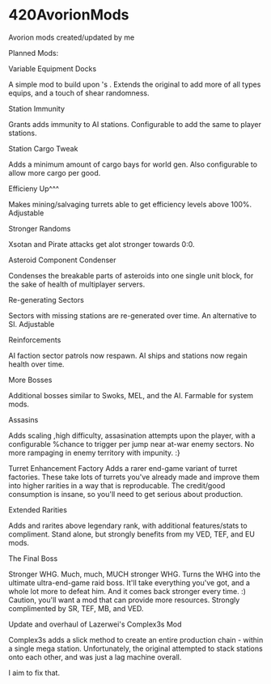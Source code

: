 # 420AvorionMods
Avorion mods created/updated by me

Planned Mods:

Variable Equipment Docks

A simple mod to build upon <insert info here>'s <modname>. Extends the original to add more of all types equips, and a touch of shear randomness.
  
Station Immunity

Grants adds immunity to AI stations. Configurable to add the same to player stations.

Station Cargo Tweak

Adds a minimum amount of cargo bays for world gen. Also configurable to allow more cargo per good.

Efficieny Up^^^

Makes mining/salvaging turrets able to get efficiency levels above 100%. Adjustable

Stronger Randoms

Xsotan and Pirate attacks get alot stronger towards 0:0.

Asteroid Component Condenser

Condenses the breakable parts of asteroids into one single unit block, for the sake of health of multiplayer servers.

Re-generating Sectors

Sectors with missing stations are re-generated over time. An alternative to SI. Adjustable

Reinforcements

AI faction sector patrols now respawn. AI ships and stations now regain health over time.

More Bosses

Additional bosses similar to Swoks, MEL, and the AI. Farmable for system mods.

Assasins

Adds scaling ,high difficulty, assasination attempts upon the player, with a configurable %chance to trigger per jump near at-war enemy sectors. No more rampaging in enemy territory with impunity. :}


Turret Enhancement Factory
Adds a rarer end-game variant of turret factories. These take lots of turrets you've already made and improve them into higher rarities in a way that is reproducable. The credit/good consumption is insane, so you'll need to get serious about production.

Extended Rarities

Adds <Ancient> and <Primal> rarites above legendary rank, with additional features/stats to compliment. Stand alone, but strongly benefits from my VED, TEF, and EU mods.

The Final Boss

Stronger WHG. Much, much, MUCH stronger WHG. Turns the WHG into the ultimate ultra-end-game raid boss. It'll take everything you've got, and a whole lot more to defeat him. And it comes back stronger every time. :) Caution, you'll want a mod that can provide more resources. Strongly complimented by SR, TEF, MB, and VED.

Update and overhaul of Lazerwei's Complex3s Mod

Complex3s adds a slick method to create an entire production chain - within a single mega station.
Unfortunately, the original attempted to stack stations onto each other, and was just a lag machine overall.

I aim to fix that.
